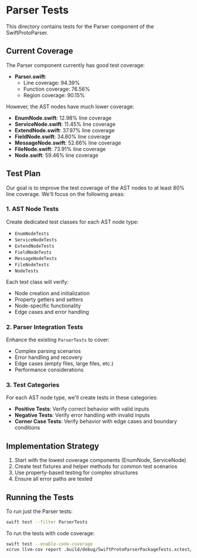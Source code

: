 # Parser Tests

This directory contains tests for the Parser component of the SwiftProtoParser.

## Current Coverage

The Parser component currently has good test coverage:
- **Parser.swift**: 
  - Line coverage: 94.39%
  - Function coverage: 76.56%
  - Region coverage: 90.15%

However, the AST nodes have much lower coverage:
- **EnumNode.swift**: 12.98% line coverage
- **ServiceNode.swift**: 11.45% line coverage
- **ExtendNode.swift**: 37.97% line coverage
- **FieldNode.swift**: 34.60% line coverage
- **MessageNode.swift**: 52.66% line coverage
- **FileNode.swift**: 73.91% line coverage
- **Node.swift**: 59.46% line coverage

## Test Plan

Our goal is to improve the test coverage of the AST nodes to at least 80% line coverage. We'll focus on the following areas:

### 1. AST Node Tests

Create dedicated test classes for each AST node type:
- `EnumNodeTests`
- `ServiceNodeTests`
- `ExtendNodeTests`
- `FieldNodeTests`
- `MessageNodeTests`
- `FileNodeTests`
- `NodeTests`

Each test class will verify:
- Node creation and initialization
- Property getters and setters
- Node-specific functionality
- Edge cases and error handling

### 2. Parser Integration Tests

Enhance the existing `ParserTests` to cover:
- Complex parsing scenarios
- Error handling and recovery
- Edge cases (empty files, large files, etc.)
- Performance considerations

### 3. Test Categories

For each AST node type, we'll create tests in these categories:
- **Positive Tests**: Verify correct behavior with valid inputs
- **Negative Tests**: Verify error handling with invalid inputs
- **Corner Case Tests**: Verify behavior with edge cases and boundary conditions

## Implementation Strategy

1. Start with the lowest coverage components (EnumNode, ServiceNode)
2. Create test fixtures and helper methods for common test scenarios
3. Use property-based testing for complex structures
4. Ensure all error paths are tested

## Running the Tests

To run just the Parser tests:

```bash
swift test --filter ParserTests
```

To run the tests with code coverage:

```bash
swift test --enable-code-coverage
xcrun llvm-cov report .build/debug/SwiftProtoParserPackageTests.xctest/Contents/MacOS/SwiftProtoParserPackageTests -instr-profile=.build/debug/codecov/default.profdata -ignore-filename-regex=".build|Tests" -name="Parser"
``` 